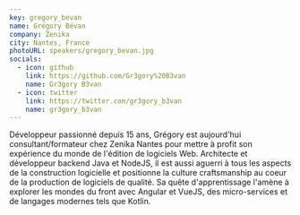 ```yaml
---
key: gregory_bevan
name: Grégory Bévan
company: Zenika
city: Nantes, France
photoURL: speakers/gregory_bevan.jpg
socials:
  - icon: github
    link: https://github.com/Gr3gory%20B3van
    name: Gr3gory B3van
  - icon: twitter
    link: https://twitter.com/gr3gory_b3van
    name: gr3gory_b3van
---
```


Développeur passionné depuis 15 ans, Grégory est aujourd'hui consultant/formateur chez Zenika Nantes pour mettre à profit son expérience du monde de l'édition de logiciels Web. Architecte et développeur backend Java et NodeJS, il est aussi aguerri à tous les aspects de la construction logicielle et positionne la culture craftsmanship au coeur de la production de logiciels de qualité. Sa quête d'apprentissage l'amène à explorer les mondes du front avec Angular et VueJS, des micro-services et de langages modernes tels que Kotlin.